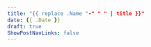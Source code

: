 ```yaml
---
title: "{{ replace .Name "-" " " | title }}"
date: {{ .Date }}
draft: true
ShowPostNavLinks: false
---
```

